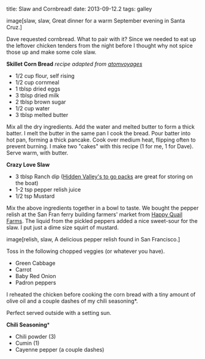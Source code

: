 title: Slaw and Cornbread!
date: 2013-09-12.2
tags: galley

image[slaw, slaw, Great dinner for a warm September evening in Santa Cruz.]

Dave requested cornbread.  What to pair with it?  Since we needed to eat up the leftover
chicken tenders from the night before I thought why not spice those up and make some cole slaw.


__Skillet Corn Bread__  _recipe adapted from [atomvoyages](http://www.atomvoyages.com/planning/recipes-and-provisioning.html)_

* 1/2 cup flour, self rising
* 1/2 cup cornmeal
* 1 tblsp dried eggs 
* 3 tblsp dried milk 
* 2 tblsp brown sugar 
* 1/2 cup water 
* 3 tblsp melted butter

Mix all the dry ingredients. Add the water and melted butter to form a thick
batter. I melt the butter in the same pan I cook the bread. Pour
batter into hot pan, forming a thick pancake. Cook over medium heat,  flipping often to 
prevent burning. I make two "cakes" with this recipe (1 for me, 1 for Dave). Serve warm, with
butter.


__Crazy Love Slaw__

* 3 tblsp Ranch dip  ([Hidden Valley's to go packs](http://www.hiddenvalley.com/products/dressings/original-ranch/to-go/) are great for storing on the boat)
* 1-2 tsp pepper relish juice
* 1/2 tsp Mustard

Mix the above ingredients together in a bowl to taste.   We bought the pepper relish at the San
Fran ferry building farmers' market from [Happy Quail Farms](http://happyquailfarms.com/index.php?option=com_content&view=featured&Itemid=435). 
The liquid from the pickled peppers added a nice sweet-sour for the slaw. I put just a dime size squirt of mustard. 

image[relish, slaw, A delicious pepper relish found in San Francisco.]

Toss in the following chopped veggies (or whatever you have).

* Green Cabbage
* Carrot
* Baby Red Onion
* Padron peppers


I reheated the chicken before cooking the corn bread with a tiny amount of olive
oil and a couple dashes of my chili seasoning*.

Perfect served outside with a setting sun.

__Chili Seasoning__*

* Chili powder (3)
* Cumin (1)
* Cayenne pepper (a couple dashes)